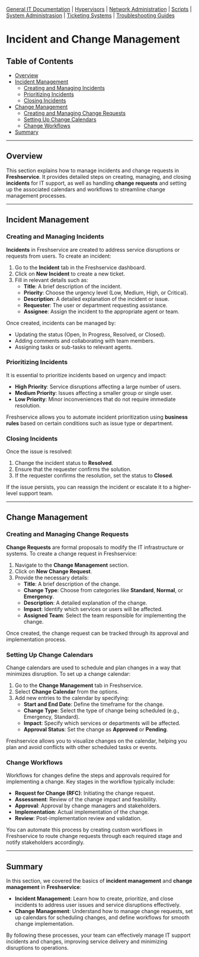 [General IT Documentation](/README.md) | [Hypervisors](/Hypervisors/README.md) | [Network Administration](/Network%20Administration/Network%20Configuration%20Basics.md) | [Scripts](/Scripts/README.md) | [System Administrasion](/System%20Administration/README.md) | [Ticketing Systems](../README.md) | [Troubleshooting Guides](/Troubleshooting%20Guides/IT%20Troubleshooting%20Documentation.md)
# Incident and Change Management

## Table of Contents
- [Overview](#overview)
- [Incident Management](#incident-management)
  - [Creating and Managing Incidents](#creating-and-managing-incidents)
  - [Prioritizing Incidents](#prioritizing-incidents)
  - [Closing Incidents](#closing-incidents)
- [Change Management](#change-management)
  - [Creating and Managing Change Requests](#creating-and-managing-change-requests)
  - [Setting Up Change Calendars](#setting-up-change-calendars)
  - [Change Workflows](#change-workflows)
- [Summary](#summary)

---

## Overview

This section explains how to manage incidents and change requests in **Freshservice**. It provides detailed steps on creating, managing, and closing **incidents** for IT support, as well as handling **change requests** and setting up the associated calendars and workflows to streamline change management processes.

---

## Incident Management

### Creating and Managing Incidents

**Incidents** in Freshservice are created to address service disruptions or requests from users. To create an incident:

1. Go to the **Incident** tab in the Freshservice dashboard.
2. Click on **New Incident** to create a new ticket.
3. Fill in relevant details such as:
   - **Title**: A brief description of the incident.
   - **Priority**: Choose the urgency level (Low, Medium, High, or Critical).
   - **Description**: A detailed explanation of the incident or issue.
   - **Requester**: The user or department requesting assistance.
   - **Assignee**: Assign the incident to the appropriate agent or team.

Once created, incidents can be managed by:
- Updating the status (Open, In Progress, Resolved, or Closed).
- Adding comments and collaborating with team members.
- Assigning tasks or sub-tasks to relevant agents.

### Prioritizing Incidents

It is essential to prioritize incidents based on urgency and impact:
- **High Priority**: Service disruptions affecting a large number of users.
- **Medium Priority**: Issues affecting a smaller group or single user.
- **Low Priority**: Minor inconveniences that do not require immediate resolution.

Freshservice allows you to automate incident prioritization using **business rules** based on certain conditions such as issue type or department.

### Closing Incidents

Once the issue is resolved:
1. Change the incident status to **Resolved**.
2. Ensure that the requester confirms the solution.
3. If the requester confirms the resolution, set the status to **Closed**.

If the issue persists, you can reassign the incident or escalate it to a higher-level support team.

---

## Change Management

### Creating and Managing Change Requests

**Change Requests** are formal proposals to modify the IT infrastructure or systems. To create a change request in Freshservice:

1. Navigate to the **Change Management** section.
2. Click on **New Change Request**.
3. Provide the necessary details:
   - **Title**: A brief description of the change.
   - **Change Type**: Choose from categories like **Standard**, **Normal**, or **Emergency**.
   - **Description**: A detailed explanation of the change.
   - **Impact**: Identify which services or users will be affected.
   - **Assigned Team**: Select the team responsible for implementing the change.

Once created, the change request can be tracked through its approval and implementation process.

### Setting Up Change Calendars

Change calendars are used to schedule and plan changes in a way that minimizes disruption. To set up a change calendar:

1. Go to the **Change Management** tab in Freshservice.
2. Select **Change Calendar** from the options.
3. Add new entries to the calendar by specifying:
   - **Start and End Date**: Define the timeframe for the change.
   - **Change Type**: Select the type of change being scheduled (e.g., Emergency, Standard).
   - **Impact**: Specify which services or departments will be affected.
   - **Approval Status**: Set the change as **Approved** or **Pending**.

Freshservice allows you to visualize changes on the calendar, helping you plan and avoid conflicts with other scheduled tasks or events.

### Change Workflows

Workflows for changes define the steps and approvals required for implementing a change. Key stages in the workflow typically include:
- **Request for Change (RFC)**: Initiating the change request.
- **Assessment**: Review of the change impact and feasibility.
- **Approval**: Approval by change managers and stakeholders.
- **Implementation**: Actual implementation of the change.
- **Review**: Post-implementation review and validation.

You can automate this process by creating custom workflows in Freshservice to route change requests through each required stage and notify stakeholders accordingly.

---

## Summary

In this section, we covered the basics of **incident management** and **change management** in **Freshservice**:
- **Incident Management**: Learn how to create, prioritize, and close incidents to address user issues and service disruptions effectively.
- **Change Management**: Understand how to manage change requests, set up calendars for scheduling changes, and define workflows for smooth change implementation.
  
By following these processes, your team can effectively manage IT support incidents and changes, improving service delivery and minimizing disruptions to operations.

